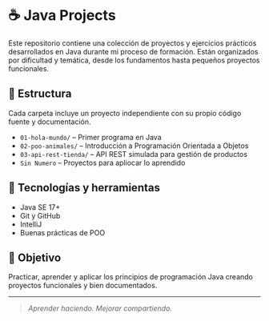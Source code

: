 # ☕ Java Projects

Este repositorio contiene una colección de proyectos y ejercicios prácticos desarrollados en Java durante mi proceso de formación. Están organizados por dificultad y temática, desde los fundamentos hasta pequeños proyectos funcionales.

## 📂 Estructura

Cada carpeta incluye un proyecto independiente con su propio código fuente y documentación.

- `01-hola-mundo/` – Primer programa en Java
- `02-poo-animales/` – Introducción a Programación Orientada a Objetos
- `03-api-rest-tienda/` – API REST simulada para gestión de productos
- `Sin Numero` – Proyectos para apliocar lo aprendido

## 🚀 Tecnologías y herramientas

- Java SE 17+
- Git y GitHub
- IntelliJ 
- Buenas prácticas de POO

## 🎯 Objetivo

Practicar, aprender y aplicar los principios de programación Java creando proyectos funcionales y bien documentados.

---

> *Aprender haciendo. Mejorar compartiendo.*

